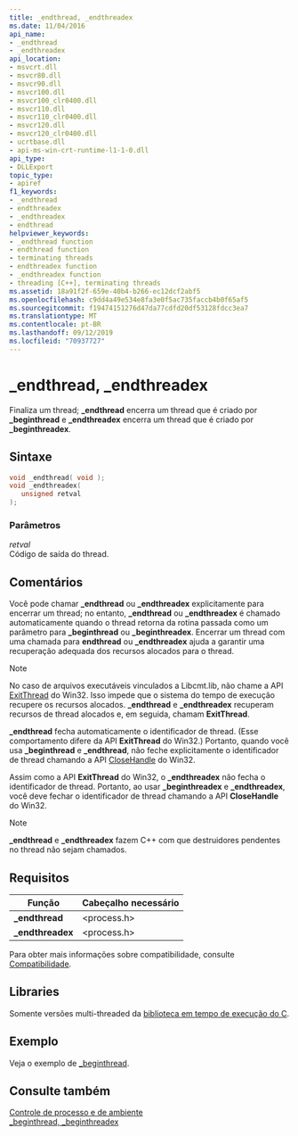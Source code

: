 ```yaml
---
title: _endthread, _endthreadex
ms.date: 11/04/2016
api_name:
- _endthread
- _endthreadex
api_location:
- msvcrt.dll
- msvcr80.dll
- msvcr90.dll
- msvcr100.dll
- msvcr100_clr0400.dll
- msvcr110.dll
- msvcr110_clr0400.dll
- msvcr120.dll
- msvcr120_clr0400.dll
- ucrtbase.dll
- api-ms-win-crt-runtime-l1-1-0.dll
api_type:
- DLLExport
topic_type:
- apiref
f1_keywords:
- _endthread
- endthreadex
- _endthreadex
- endthread
helpviewer_keywords:
- _endthread function
- endthread function
- terminating threads
- endthreadex function
- _endthreadex function
- threading [C++], terminating threads
ms.assetid: 18a91f2f-659e-40b4-b266-ec12dcf2abf5
ms.openlocfilehash: c9dd4a49e534e8fa3e0f5ac735faccb4b0f65af5
ms.sourcegitcommit: f19474151276d47da77cdfd20df53128fdcc3ea7
ms.translationtype: MT
ms.contentlocale: pt-BR
ms.lasthandoff: 09/12/2019
ms.locfileid: "70937727"
---
```

# <a name="_endthread-_endthreadex"></a>_endthread, _endthreadex

Finaliza um thread; **_endthread** encerra um thread que é criado por **_beginthread** e **_endthreadex** encerra um thread que é criado por **_beginthreadex**.

## <a name="syntax"></a>Sintaxe

```C
void _endthread( void );
void _endthreadex(
   unsigned retval
);
```

### <a name="parameters"></a>Parâmetros

*retval*<br/>
Código de saída do thread.

## <a name="remarks"></a>Comentários

Você pode chamar **_endthread** ou **_endthreadex** explicitamente para encerrar um thread; no entanto, **_endthread** ou **_endthreadex** é chamado automaticamente quando o thread retorna da rotina passada como um parâmetro para **_beginthread** ou **_beginthreadex**. Encerrar um thread com uma chamada para **endthread** ou **_endthreadex** ajuda a garantir uma recuperação adequada dos recursos alocados para o thread.

> [!NOTE]
> No caso de arquivos executáveis vinculados a Libcmt.lib, não chame a API [ExitThread](/windows/win32/api/processthreadsapi/nf-processthreadsapi-exitthread) do Win32. Isso impede que o sistema do tempo de execução recupere os recursos alocados. **_endthread** e **_endthreadex** recuperam recursos de thread alocados e, em seguida, chamam **ExitThread**.

**_endthread** fecha automaticamente o identificador de thread. (Esse comportamento difere da API **ExitThread** do Win32.) Portanto, quando você usa **_beginthread** e **_endthread**, não feche explicitamente o identificador de thread chamando a API [CloseHandle](/windows/win32/api/handleapi/nf-handleapi-closehandle) do Win32.

Assim como a API **ExitThread** do Win32, o **_endthreadex** não fecha o identificador de thread. Portanto, ao usar **_beginthreadex** e **_endthreadex**, você deve fechar o identificador de thread chamando a API **CloseHandle** do Win32.

> [!NOTE]
> **_endthread** e **_endthreadex** fazem C++ com que destruidores pendentes no thread não sejam chamados.

## <a name="requirements"></a>Requisitos

|Função|Cabeçalho necessário|
|--------------|---------------------|
|**_endthread**|\<process.h>|
|**_endthreadex**|\<process.h>|

Para obter mais informações sobre compatibilidade, consulte [Compatibilidade](../../c-runtime-library/compatibility.md).

## <a name="libraries"></a>Libraries

Somente versões multi-threaded da [biblioteca em tempo de execução do C](../../c-runtime-library/crt-library-features.md).

## <a name="example"></a>Exemplo

Veja o exemplo de [_beginthread](beginthread-beginthreadex.md).

## <a name="see-also"></a>Consulte também

[Controle de processo e de ambiente](../../c-runtime-library/process-and-environment-control.md)<br/>
[_beginthread, _beginthreadex](beginthread-beginthreadex.md)<br/>
